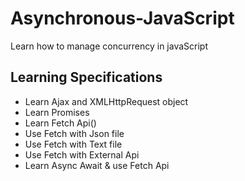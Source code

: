 # Asynchronous-JavaScript

Learn how to manage concurrency in javaScript

## Learning Specifications

- Learn Ajax and XMLHttpRequest object
- Learn Promises
- Learn Fetch Api()
- Use Fetch with Json file
- Use Fetch with Text file
- Use Fetch with External Api
- Learn Async Await & use Fetch Api
